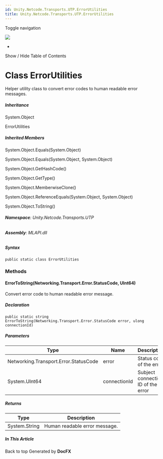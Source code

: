 ```yaml
---
id: Unity.Netcode.Transports.UTP.ErrorUtilities
title: Unity.Netcode.Transports.UTP.ErrorUtilities
---
```


<div id="wrapper">

<div>

<div class="container">

<div class="navbar-header">

Toggle navigation

<img src="../logo.svg" id="logo" class="svg" />

</div>

<div id="navbar" class="collapse navbar-collapse">

<div class="form-group">

</div>

</div>

</div>

<div class="subnav navbar navbar-default">

<div id="breadcrumb" class="container hide-when-search">

-   

</div>

</div>

</div>

<div class="container body-content hide-when-search" role="main">

<div class="sidenav hide-when-search">

Show / Hide Table of Contents

<div id="sidetoggle" class="sidetoggle collapse">

<div id="sidetoc">

</div>

</div>

</div>

<div class="article row grid-right">

<div class="col-md-10">

# Class ErrorUtilities

<div class="markdown level0 summary">

Helper utility class to convert error codes to human readable error
messages.

</div>

<div class="markdown level0 conceptual">

</div>

<div class="inheritance">

##### Inheritance

<div class="level0">

System.Object

</div>

<div class="level1">

ErrorUtilities

</div>

</div>

<div class="inheritedMembers">

##### Inherited Members

<div>

System.Object.Equals(System.Object)

</div>

<div>

System.Object.Equals(System.Object, System.Object)

</div>

<div>

System.Object.GetHashCode()

</div>

<div>

System.Object.GetType()

</div>

<div>

System.Object.MemberwiseClone()

</div>

<div>

System.Object.ReferenceEquals(System.Object, System.Object)

</div>

<div>

System.Object.ToString()

</div>

</div>

###### **Namespace**: Unity.Netcode.Transports.UTP

###### **Assembly**: MLAPI.dll

##### Syntax

<div class="codewrapper">

``` lang-csharp
public static class ErrorUtilities
```

</div>

### Methods

#### ErrorToString(Networking.Transport.Error.StatusCode, UInt64)

<div class="markdown level1 summary">

Convert error code to human readable error message.

</div>

<div class="markdown level1 conceptual">

</div>

##### Declaration

<div class="codewrapper">

``` lang-csharp
public static string ErrorToString(Networking.Transport.Error.StatusCode error, ulong connectionId)
```

</div>

##### Parameters

| Type                                  | Name         | Description                        |
|---------------------------------------|--------------|------------------------------------|
| Networking.Transport.Error.StatusCode | error        | Status code of the error           |
| System.UInt64                         | connectionId | Subject connection ID of the error |

##### Returns

| Type          | Description                   |
|---------------|-------------------------------|
| System.String | Human readable error message. |

</div>

<div class="hidden-sm col-md-2" role="complementary">

<div class="sideaffix">

<div class="contribution">

</div>

##### In This Article

<div>

</div>

</div>

</div>

</div>

</div>

<div class="grad-bottom">

</div>

<div class="footer">

<div class="container">

Back to top Generated by **DocFX**

</div>

</div>

</div>
